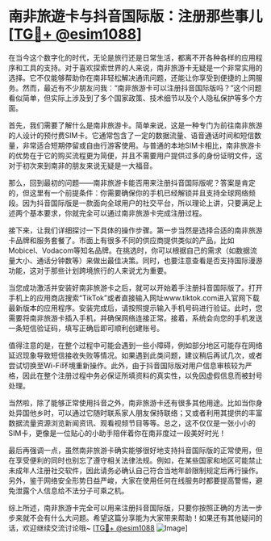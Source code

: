 # 南非旅遊卡与抖音国际版：注册那些事儿[[TG💪+ @esim1088](https://t.me/s/esim1088)]

在当今这个数字化的时代，无论是旅行还是日常生活，都离不开各种各样的应用程序和工具的支持。对于喜欢探索世界的人来说，南非旅游卡无疑是一个非常实用的选择。它不仅能够帮助你在南非轻松解决通讯问题，还能让你享受到便捷的上网服务。然而，最近有不少朋友问我：“南非旅游卡可以注册抖音国际版吗？”这个问题看似简单，但实际上涉及到了多个国家政策、技术细节以及个人隐私保护等多个方面。

首先，我们需要了解什么是南非旅游卡。简单来说，这是一种专门为前往南非旅游的人设计的预付费SIM卡。它通常包含了一定的数据流量、语音通话时间和短信数量，非常适合短期停留或自由行游客使用。与普通的本地SIM卡相比，南非旅游卡的优势在于它的购买流程更为简便，并且不需要用户提供过多的身份证明文件，这对于初次来到南非的朋友来说无疑是一大福音。

那么，回到最初的问题——南非旅游卡能否用来注册抖音国际版呢？答案是肯定的，但这里有一个前提条件：你需要确保你的手机已经解锁并且支持全球网络频段。因为抖音国际版是一款面向全球用户的社交平台，所以理论上讲，只要满足上述两个基本要求，你就完全可以通过南非旅游卡完成注册过程。

接下来，让我们详细探讨一下具体的操作步骤。第一步当然是选择合适的南非旅游卡品牌和服务套餐了。市面上有很多不同的供应商提供类似的产品，比如Mobicel、Vodacom等知名品牌。在挑选时，你可以根据自己的需求（如数据流量大小、通话分钟数等）来做出最佳决策。同时，也要注意查看是否支持国际漫游功能，这对于那些计划跨境旅行的人来说尤为重要。

当您成功激活并安装好南非旅游卡之后，就可以开始着手注册抖音国际版了。打开手机上的应用商店搜索“TikTok”或者直接输入网址www.tiktok.com进入官网下载最新版本的应用程序。安装完成后，请按照提示输入手机号码进行验证。此时，您需要将南非旅游卡插入手机，并确保网络连接正常。接着，系统会向您的手机发送一条短信验证码，填写正确后即可顺利创建账号。

值得注意的是，在整个过程中可能会遇到一些小障碍，例如部分地区可能存在网络延迟现象导致短信接收失败等情况。如果遇到此类问题，建议稍后再试几次，或者尝试切换至Wi-Fi环境重新操作。此外，由于抖音国际版对用户信息审核较为严格，因此在整个注册过程中务必保证所填资料的真实性，以免因虚假信息而被封号处理。

当然啦，除了能够正常使用抖音之外，南非旅游卡还有很多其他用途。比如当你身处异国他乡时，可以通过它随时联系家人朋友保持联络；又或者利用其提供的丰富数据流量资源浏览新闻资讯、观看视频节目等等。总之，这不仅仅是一张小小的SIM卡，更像是一位贴心的小助手陪伴着你在南非度过一段美好时光！

最后再强调一点，虽然南非旅游卡确实能够很好地支持抖音国际版的正常使用，但在享受便利的同时也别忘了遵守相关法律法规。例如，在某些国家和地区可能禁止未成年人注册社交软件，因此请务必确认自己符合当地年龄限制规定后再行操作。另外，鉴于网络安全形势日益严峻，大家在使用任何在线服务时都要提高警惕，避免泄露个人信息给不法分子可乘之机。

综上所述，南非旅游卡完全可以用来注册抖音国际版，只要你按照正确的方法一步步来就不会有什么大问题。希望这篇分享能为大家带来帮助！如果还有其他疑问的话，欢迎继续交流讨论哦~ [[TG💪+ @esim1088](https://t.me/s/esim1088) ![Image](https://i.postimg.cc/4NQfJmqS/Snipaste-2025-05-13-00-14-12.png)]